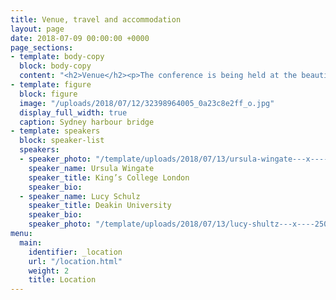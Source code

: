 ```yaml
---
title: Venue, travel and accommodation
layout: page
date: 2018-07-09 00:00:00 +0000
page_sections:
- template: body-copy
  block: body-copy
  content: "<h2>Venue</h2><p>The conference is being held at the beautiful Grand Hyatt</p><p>Hello</p>"
- template: figure
  block: figure
  image: "/uploads/2018/07/12/32398964005_0a23c8e2ff_o.jpg"
  display_full_width: true
  caption: Sydney harbour bridge
- template: speakers
  block: speaker-list
  speakers:
  - speaker_photo: "/template/uploads/2018/07/13/ursula-wingate---x----250-306x---.jpg"
    speaker_name: Ursula Wingate
    speaker_title: King’s College London
    speaker_bio:
  - speaker_name: Lucy Schulz
    speaker_title: Deakin University
    speaker_bio: 
    speaker_photo: "/template/uploads/2018/07/13/lucy-shultz---x----250-306x---.jpg"
menu:
  main:
    identifier: _location
    url: "/location.html"
    weight: 2
    title: Location
---
```


